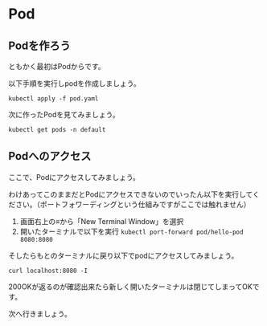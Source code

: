 # Pod

## Podを作ろう
ともかく最初はPodからです。

以下手順を実行しpodを作成しましょう。

```
kubectl apply -f pod.yaml
```

次に作ったPodを見てみましょう。

```
kubectl get pods -n default
```

## Podへのアクセス
ここで、Podにアクセスしてみましょう。

わけあってこのままだとPodにアクセスできないのでいったん以下を実行してください。（ポートフォワーディングという仕組みですがここでは触れません）

1. 画面右上の≡から「New Terminal Window」を選択
2. 開いたターミナルで以下を実行
   `kubectl port-forward pod/hello-pod 8080:8080`

そしたらもとのターミナルに戻り以下でpodにアクセスしてみましょう。

`curl localhost:8080 -I`


200OKが返るのが確認出来たら新しく開いたターミナルは閉じてしまってOKです。

次へ行きましょう。